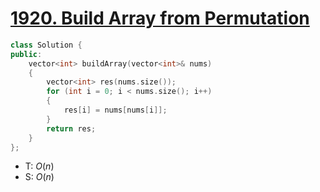 # [1920\. Build Array from Permutation](https://leetcode.com/problems/build-array-from-permutation/)

```cpp
class Solution {
public:
    vector<int> buildArray(vector<int>& nums)
    {
        vector<int> res(nums.size());
        for (int i = 0; i < nums.size(); i++)
        {
            res[i] = nums[nums[i]];
        }
        return res;
    }
};
```

- T: $O(n)$
- S: $O(n)$
